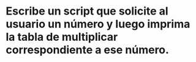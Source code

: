 # Escribe un script que solicite al usuario un número y luego imprima la tabla de multiplicar correspondiente a ese número.
